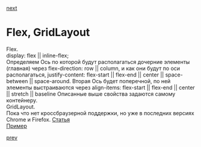 <a href="04.md">next</a>

<h1>Flex, GridLayout</h1>

<div>
Flex.<br/>
display: flex || inline-flex;<br/>
Определяем Ось по которой будут располагаться дочерние элементы (главная) через flex-direction: row || column, и как они будут по оси располагаться,  justify-content: flex-start || flex-end || center || space-between || space-around.
Вторая Ось будет поперечной, по ней элементы выстраиваются через align-items: flex-start || flex-end || center || stretch || baseline
Описанные выше свойства задаются самому контейнеру.
</div>

<div>
GridLayout.<br/>
Пока что нет кроссбраузерной поддержки,
но уже в последних версиях Chrome и Firefox.
<a href="https://css-tricks.com/snippets/css/complete-guide-grid/">Статья</a><br/>
<a href="http://codepen.io/rachelandrew/pen/oXKgwa?editors=1100">Пример</a>
</div>

<a href="02.md">prev</a>
